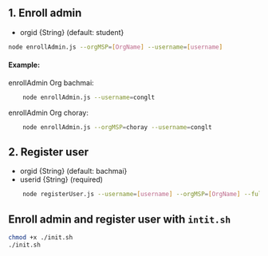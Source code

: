 ## 1. Enroll admin

- orgid {String} (default: student}

```bash
node enrollAdmin.js --orgMSP=[OrgName] --username=[username]
```

#### Example:

enrollAdmin Org bachmai:

```bash
	node enrollAdmin.js --username=conglt
```

enrollAdmin Org choray:

```bash
	node enrollAdmin.js --orgMSP=choray --username=conglt
```

## 2. Register user

- orgid {String} (default: bachmai}
- userid {String} (required)

```bash
	node registerUser.js --username=[username] --orgMSP=[OrgName] --fullname=[Fullname]
```

## Enroll admin and register user with `intit.sh`

```bash
chmod +x ./init.sh
./init.sh
```
